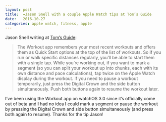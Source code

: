 ```yaml
---
layout: post
title:  ➡️Jason Snell with a couple Apple Watch tips at Tom’s Guide
date:   2016-10-27
categories: apple watch, fitness, apple
---
```

Jason Snell writing at [Tom’s Guide](http://www.tomsguide.com/us/pictures-story/887-apple-watch-tips.html#s15):

>The Workout app remembers your most recent workouts and offers them as Quick Start options at the top of the list of workouts. So if you run or walk specific distances regularly, you’ll be able to start them with a single tap. While you’re working out, if you want to mark a segment (so you can split your workout up into chunks, each with its own distance and pace calculations), tap twice on the Apple Watch display during the workout. If you need to pause a workout temporarily, just press the Digital Crown and the side button simultaneously. Push both buttons again to resume the workout later.

I’ve been using the Workout app on watchOS 3.0 since it’s officially come out of beta and I had no idea I could mark a segment or pause the workout by pressing the Digital Crown and side button simultaneously (and press both again to resume). Thanks for the tip Jason!